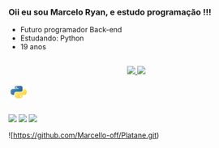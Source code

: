 ### Oii eu sou Marcelo Ryan, e estudo programação !!!

- Futuro programador Back-end
- Estudando: Python
- 19 anos
##  

<div align="center">
  <a href="https://https://github.com/Marcello-off">
  <img height="180em" src="https://github-readme-stats.vercel.app/api?username=Marcello-off&show_icons=true&theme=dark&include_all_commits=true&count_private=true"/>
  <img height="180em" src="https://github-readme-stats.vercel.app/api/top-langs/?username=Marcello-off&layout=compact&langs_count=7&theme=dark"/>
</div>
  
<div style="display: inline_block"><br>
  <img align="center" alt="Marcelo-Python" height="30" width="40" src="https://raw.githubusercontent.com/devicons/devicon/master/icons/python/python-original.svg">
</div>
  
  ##  
  
<div> 
  <a href="https://www.instagram.com/cello.off/" target="_blank"><img src="https://img.shields.io/badge/-Instagram-%23E4405F?style=for-the-badge&logo=instagram&logoColor=white" target="_blank"></a>
  <a href = "mailto:marceloryan47@gmail.com"><img src="https://img.shields.io/badge/-Gmail-%23333?style=for-the-badge&logo=gmail&logoColor=white" target="_blank"></a>
  <a href="https://www.linkedin.com/in/marcelo-ryan-a6111822b/" target="_blank"><img src="https://img.shields.io/badge/-LinkedIn-%230077B5?style=for-the-badge&logo=linkedin&logoColor=white" target="_blank"></a> 
 
  ![https://github.com/Marcello-off/Platane.git)
 
</div>
